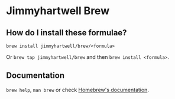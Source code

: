 # Jimmyhartwell Brew

## How do I install these formulae?
`brew install jimmyhartwell/brew/<formula>`

Or `brew tap jimmyhartwell/brew` and then `brew install <formula>`.

## Documentation
`brew help`, `man brew` or check [Homebrew's documentation](https://docs.brew.sh).
